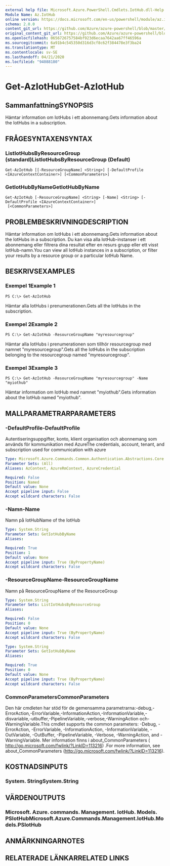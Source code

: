 ```yaml
---
external help file: Microsoft.Azure.PowerShell.Cmdlets.IotHub.dll-Help.xml
Module Name: Az.IotHub
online version: https://docs.microsoft.com/en-us/powershell/module/az.iothub/get-aziothub
schema: 2.0.0
content_git_url: https://github.com/Azure/azure-powershell/blob/master/src/IotHub/IotHub/help/Get-AzIotHub.md
original_content_git_url: https://github.com/Azure/azure-powershell/blob/master/src/IotHub/IotHub/help/Get-AzIotHub.md
ms.openlocfilehash: 0656726757584bf923d6ecaa7642aa67ff46596a
ms.sourcegitcommit: 6a91b4c545350d316d3cf8c62f384478e3f3ba24
ms.translationtype: MT
ms.contentlocale: sv-SE
ms.lasthandoff: 04/21/2020
ms.locfileid: "94088180"
---
```

# <span data-ttu-id="d18ef-101">Get-AzIotHub</span><span class="sxs-lookup"><span data-stu-id="d18ef-101">Get-AzIotHub</span></span>

## <span data-ttu-id="d18ef-102">Sammanfattning</span><span class="sxs-lookup"><span data-stu-id="d18ef-102">SYNOPSIS</span></span>
<span data-ttu-id="d18ef-103">Hämtar information om IotHubs i ett abonnemang.</span><span class="sxs-lookup"><span data-stu-id="d18ef-103">Gets information about the IotHubs in a subscription.</span></span>

## <span data-ttu-id="d18ef-104">FRÅGESYNTAXEN</span><span class="sxs-lookup"><span data-stu-id="d18ef-104">SYNTAX</span></span>

### <span data-ttu-id="d18ef-105">ListIotHubsByResourceGroup (standard)</span><span class="sxs-lookup"><span data-stu-id="d18ef-105">ListIotHubsByResourceGroup (Default)</span></span>
```
Get-AzIotHub [[-ResourceGroupName] <String>] [-DefaultProfile <IAzureContextContainer>] [<CommonParameters>]
```

### <span data-ttu-id="d18ef-106">GetIotHubByName</span><span class="sxs-lookup"><span data-stu-id="d18ef-106">GetIotHubByName</span></span>
```
Get-AzIotHub [-ResourceGroupName] <String> [-Name] <String> [-DefaultProfile <IAzureContextContainer>]
 [<CommonParameters>]
```

## <span data-ttu-id="d18ef-107">PROBLEMBESKRIVNING</span><span class="sxs-lookup"><span data-stu-id="d18ef-107">DESCRIPTION</span></span>
<span data-ttu-id="d18ef-108">Hämtar information om IotHubs i ett abonnemang.</span><span class="sxs-lookup"><span data-stu-id="d18ef-108">Gets information about the IotHubs in a subscription.</span></span>
<span data-ttu-id="d18ef-109">Du kan visa alla IotHub-instanser i ett abonnemang eller filtrera dina resultat efter en resurs grupp eller ett visst IotHub-namn.</span><span class="sxs-lookup"><span data-stu-id="d18ef-109">You can view all IotHub instances in a subscription, or filter your results by a resource group or a particular IotHub Name.</span></span>

## <span data-ttu-id="d18ef-110">BESKRIVS</span><span class="sxs-lookup"><span data-stu-id="d18ef-110">EXAMPLES</span></span>

### <span data-ttu-id="d18ef-111">Exempel 1</span><span class="sxs-lookup"><span data-stu-id="d18ef-111">Example 1</span></span>
```
PS C:\> Get-AzIotHub
```

<span data-ttu-id="d18ef-112">Hämtar alla IotHubs i prenumerationen.</span><span class="sxs-lookup"><span data-stu-id="d18ef-112">Gets all the IotHubs in the subscription.</span></span>

### <span data-ttu-id="d18ef-113">Exempel 2</span><span class="sxs-lookup"><span data-stu-id="d18ef-113">Example 2</span></span>
```
PS C:\> Get-AzIotHub -ResourceGroupName "myresourcegroup"
```

<span data-ttu-id="d18ef-114">Hämtar alla IotHubs i prenumerationen som tillhör resourcegroup med namnet "myresourcegroup".</span><span class="sxs-lookup"><span data-stu-id="d18ef-114">Gets all the IotHubs in the subscription belonging to the resourcegroup named "myresourcegroup".</span></span>

### <span data-ttu-id="d18ef-115">Exempel 3</span><span class="sxs-lookup"><span data-stu-id="d18ef-115">Example 3</span></span>
```
PS C:\> Get-AzIotHub -ResourceGroupName "myresourcegroup" -Name "myiothub"
```

<span data-ttu-id="d18ef-116">Hämtar information om IotHub med namnet "myiothub".</span><span class="sxs-lookup"><span data-stu-id="d18ef-116">Gets information about the IotHub named "myiothub".</span></span>

## <span data-ttu-id="d18ef-117">MALLPARAMETRAR</span><span class="sxs-lookup"><span data-stu-id="d18ef-117">PARAMETERS</span></span>

### <span data-ttu-id="d18ef-118">-DefaultProfile</span><span class="sxs-lookup"><span data-stu-id="d18ef-118">-DefaultProfile</span></span>
<span data-ttu-id="d18ef-119">Autentiseringsuppgifter, konto, klient organisation och abonnemang som används för kommunikation med Azure</span><span class="sxs-lookup"><span data-stu-id="d18ef-119">The credentials, account, tenant, and subscription used for communication with azure</span></span>

```yaml
Type: Microsoft.Azure.Commands.Common.Authentication.Abstractions.Core.IAzureContextContainer
Parameter Sets: (All)
Aliases: AzContext, AzureRmContext, AzureCredential

Required: False
Position: Named
Default value: None
Accept pipeline input: False
Accept wildcard characters: False
```

### <span data-ttu-id="d18ef-120">-Namn</span><span class="sxs-lookup"><span data-stu-id="d18ef-120">-Name</span></span>
<span data-ttu-id="d18ef-121">Namn på IotHub</span><span class="sxs-lookup"><span data-stu-id="d18ef-121">Name of the IotHub</span></span>

```yaml
Type: System.String
Parameter Sets: GetIotHubByName
Aliases:

Required: True
Position: 1
Default value: None
Accept pipeline input: True (ByPropertyName)
Accept wildcard characters: False
```

### <span data-ttu-id="d18ef-122">-ResourceGroupName</span><span class="sxs-lookup"><span data-stu-id="d18ef-122">-ResourceGroupName</span></span>
<span data-ttu-id="d18ef-123">Namn på ResourceGroup</span><span class="sxs-lookup"><span data-stu-id="d18ef-123">Name of the ResourceGroup</span></span>

```yaml
Type: System.String
Parameter Sets: ListIotHubsByResourceGroup
Aliases:

Required: False
Position: 0
Default value: None
Accept pipeline input: True (ByPropertyName)
Accept wildcard characters: False
```

```yaml
Type: System.String
Parameter Sets: GetIotHubByName
Aliases:

Required: True
Position: 0
Default value: None
Accept pipeline input: True (ByPropertyName)
Accept wildcard characters: False
```

### <span data-ttu-id="d18ef-124">CommonParameters</span><span class="sxs-lookup"><span data-stu-id="d18ef-124">CommonParameters</span></span>
<span data-ttu-id="d18ef-125">Den här cmdleten har stöd för de gemensamma parametrarna:-debug,-ErrorAction,-ErrorVariable,-InformationAction,-InformationVariable,-disvariable,-utbuffer,-PipelineVariable,-verbose,-WarningAction och-WarningVariable.</span><span class="sxs-lookup"><span data-stu-id="d18ef-125">This cmdlet supports the common parameters: -Debug, -ErrorAction, -ErrorVariable, -InformationAction, -InformationVariable, -OutVariable, -OutBuffer, -PipelineVariable, -Verbose, -WarningAction, and -WarningVariable.</span></span> <span data-ttu-id="d18ef-126">Mer information finns i about_CommonParameters ( http://go.microsoft.com/fwlink/?LinkID=113216) .</span><span class="sxs-lookup"><span data-stu-id="d18ef-126">For more information, see about_CommonParameters (http://go.microsoft.com/fwlink/?LinkID=113216).</span></span>

## <span data-ttu-id="d18ef-127">KOSTNADS</span><span class="sxs-lookup"><span data-stu-id="d18ef-127">INPUTS</span></span>

### <span data-ttu-id="d18ef-128">System. String</span><span class="sxs-lookup"><span data-stu-id="d18ef-128">System.String</span></span>

## <span data-ttu-id="d18ef-129">VÄRDEN</span><span class="sxs-lookup"><span data-stu-id="d18ef-129">OUTPUTS</span></span>

### <span data-ttu-id="d18ef-130">Microsoft. Azure. commands. Management. IotHub. Models. PSIotHub</span><span class="sxs-lookup"><span data-stu-id="d18ef-130">Microsoft.Azure.Commands.Management.IotHub.Models.PSIotHub</span></span>

## <span data-ttu-id="d18ef-131">ANMÄRKNINGAR</span><span class="sxs-lookup"><span data-stu-id="d18ef-131">NOTES</span></span>

## <span data-ttu-id="d18ef-132">RELATERADE LÄNKAR</span><span class="sxs-lookup"><span data-stu-id="d18ef-132">RELATED LINKS</span></span>
